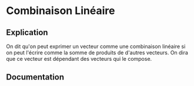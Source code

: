 # Combinaison Linéaire

## Explication

On dit qu'on peut exprimer un vecteur comme une combinaison linéaire si on peut l'écrire comme la somme de produits de d'autres vecteurs. On dira que ce vecteur est dépendant des vecteurs qui le compose.

## Documentation

